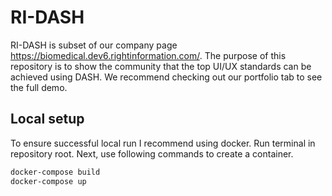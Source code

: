 # RI-DASH
RI-DASH is subset of our company page https://biomedical.dev6.rightinformation.com/. The purpose of this repository is to show the community that the top UI/UX standards can be achieved using DASH. We recommend checking out our portfolio tab to see the full demo.

## Local setup
To ensure successful local run I recommend using docker. Run terminal in repository root. Next, use following commands to create a container.
```bash
docker-compose build
docker-compose up
```

